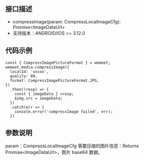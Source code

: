 ## 接口描述
- compressImage(param: CompressLocalImageCfg): Promise&lt;ImageDataUrl&gt;
- 支持版本：ANDROID/IOS >= 3.12.0

## 代码示例
```
const { CompressImagePictureFormat } = wemeet;
wemeet.media.compressImage({
  localId: 'xxxxx',
  quality: 80,
  format: CompressImagePictureFormat.JPG,
})
  .then((resp) => {
    const { imageData } =resp;
    $img.src = imageData;
  })
  .catch(err => {
    console.error('compressImage failed', err);
  })

```

## 参数说明
param：CompressLocalImageCfg
需要压缩的图片信息：Returns Promise&lt;ImageDataUrl&gt;，图片 base64 数据。
